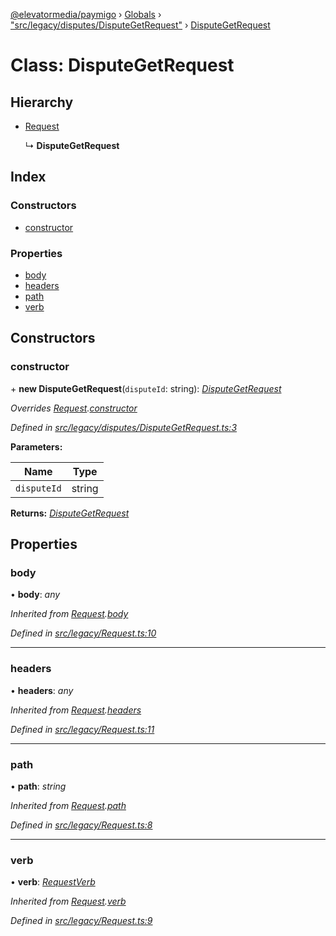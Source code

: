 [@elevatormedia/paymigo](../README.md) › [Globals](../globals.md) › ["src/legacy/disputes/DisputeGetRequest"](../modules/_src_legacy_disputes_disputegetrequest_.md) › [DisputeGetRequest](_src_legacy_disputes_disputegetrequest_.disputegetrequest.md)

# Class: DisputeGetRequest

## Hierarchy

-   [Request](_src_legacy_request_.request.md)

    ↳ **DisputeGetRequest**

## Index

### Constructors

-   [constructor](_src_legacy_disputes_disputegetrequest_.disputegetrequest.md#constructor)

### Properties

-   [body](_src_legacy_disputes_disputegetrequest_.disputegetrequest.md#body)
-   [headers](_src_legacy_disputes_disputegetrequest_.disputegetrequest.md#headers)
-   [path](_src_legacy_disputes_disputegetrequest_.disputegetrequest.md#path)
-   [verb](_src_legacy_disputes_disputegetrequest_.disputegetrequest.md#verb)

## Constructors

### constructor

\+ **new DisputeGetRequest**(`disputeId`: string): _[DisputeGetRequest](_src_legacy_disputes_disputegetrequest_.disputegetrequest.md)_

_Overrides [Request](_src_legacy_request_.request.md).[constructor](_src_legacy_request_.request.md#constructor)_

_Defined in [src/legacy/disputes/DisputeGetRequest.ts:3](https://github.com/ELEVATORmedia/paymigo/blob/db26ee3/src/legacy/disputes/DisputeGetRequest.ts#L3)_

**Parameters:**

| Name        | Type   |
| ----------- | ------ |
| `disputeId` | string |

**Returns:** _[DisputeGetRequest](_src_legacy_disputes_disputegetrequest_.disputegetrequest.md)_

## Properties

### body

• **body**: _any_

_Inherited from [Request](_src_legacy_request_.request.md).[body](_src_legacy_request_.request.md#body)_

_Defined in [src/legacy/Request.ts:10](https://github.com/ELEVATORmedia/paymigo/blob/db26ee3/src/legacy/Request.ts#L10)_

---

### headers

• **headers**: _any_

_Inherited from [Request](_src_legacy_request_.request.md).[headers](_src_legacy_request_.request.md#headers)_

_Defined in [src/legacy/Request.ts:11](https://github.com/ELEVATORmedia/paymigo/blob/db26ee3/src/legacy/Request.ts#L11)_

---

### path

• **path**: _string_

_Inherited from [Request](_src_legacy_request_.request.md).[path](_src_legacy_request_.request.md#path)_

_Defined in [src/legacy/Request.ts:8](https://github.com/ELEVATORmedia/paymigo/blob/db26ee3/src/legacy/Request.ts#L8)_

---

### verb

• **verb**: _[RequestVerb](../modules/_src_types_paypal_.md#requestverb)_

_Inherited from [Request](_src_legacy_request_.request.md).[verb](_src_legacy_request_.request.md#verb)_

_Defined in [src/legacy/Request.ts:9](https://github.com/ELEVATORmedia/paymigo/blob/db26ee3/src/legacy/Request.ts#L9)_
